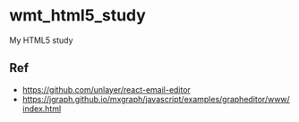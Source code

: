 # wmt_html5_study
My HTML5 study

## Ref  
* https://github.com/unlayer/react-email-editor  
* https://jgraph.github.io/mxgraph/javascript/examples/grapheditor/www/index.html  
